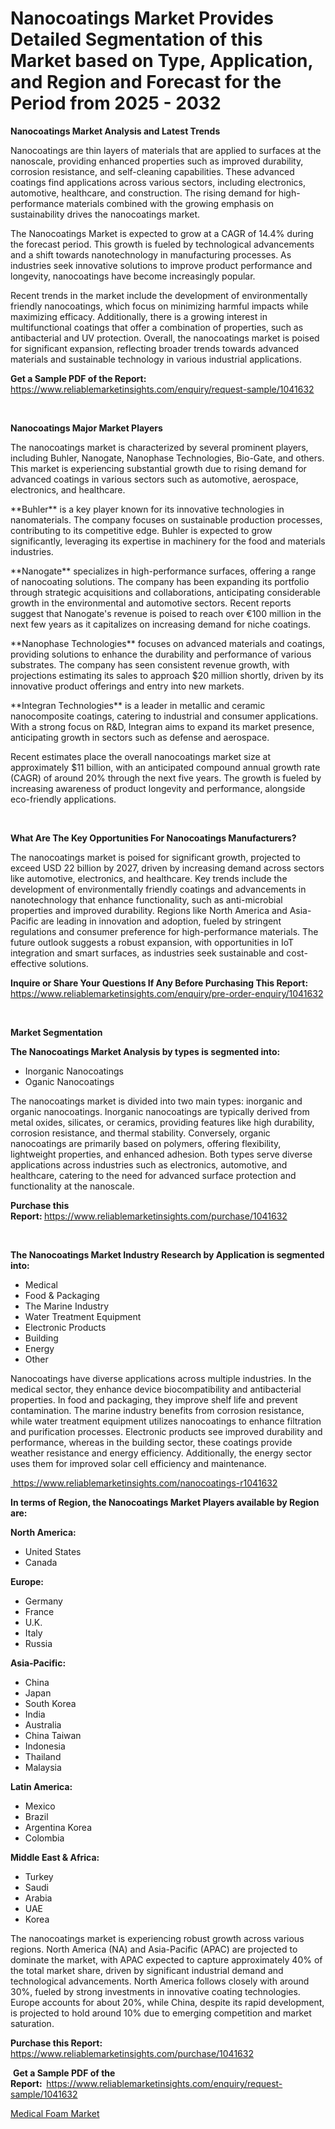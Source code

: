 <p><h1>Nanocoatings Market Provides Detailed Segmentation of this Market based on Type, Application, and Region and Forecast for the Period from 2025 - 2032</h1></p><p><strong>Nanocoatings Market Analysis and Latest Trends</strong></p>
<p><p>Nanocoatings are thin layers of materials that are applied to surfaces at the nanoscale, providing enhanced properties such as improved durability, corrosion resistance, and self-cleaning capabilities. These advanced coatings find applications across various sectors, including electronics, automotive, healthcare, and construction. The rising demand for high-performance materials combined with the growing emphasis on sustainability drives the nanocoatings market.</p><p>The Nanocoatings Market is expected to grow at a CAGR of 14.4% during the forecast period. This growth is fueled by technological advancements and a shift towards nanotechnology in manufacturing processes. As industries seek innovative solutions to improve product performance and longevity, nanocoatings have become increasingly popular.</p><p>Recent trends in the market include the development of environmentally friendly nanocoatings, which focus on minimizing harmful impacts while maximizing efficacy. Additionally, there is a growing interest in multifunctional coatings that offer a combination of properties, such as antibacterial and UV protection. Overall, the nanocoatings market is poised for significant expansion, reflecting broader trends towards advanced materials and sustainable technology in various industrial applications.</p></p>
<p><strong>Get a Sample PDF of the Report:&nbsp;</strong> <a href="https://www.reliablemarketinsights.com/enquiry/request-sample/1041632?utm_campaign=3257&utm_medium=2&utm_source=Github&utm_content=ia&utm_term=02042025&utm_id=nanocoatings">https://www.reliablemarketinsights.com/enquiry/request-sample/1041632</a></p>
<p>&nbsp;</p>
<p><strong>Nanocoatings Major Market Players</strong></p>
<p><p>The nanocoatings market is characterized by several prominent players, including Buhler, Nanogate, Nanophase Technologies, Bio-Gate, and others. This market is experiencing substantial growth due to rising demand for advanced coatings in various sectors such as automotive, aerospace, electronics, and healthcare.</p><p>**Buhler** is a key player known for its innovative technologies in nanomaterials. The company focuses on sustainable production processes, contributing to its competitive edge. Buhler is expected to grow significantly, leveraging its expertise in machinery for the food and materials industries.</p><p>**Nanogate** specializes in high-performance surfaces, offering a range of nanocoating solutions. The company has been expanding its portfolio through strategic acquisitions and collaborations, anticipating considerable growth in the environmental and automotive sectors. Recent reports suggest that Nanogate's revenue is poised to reach over €100 million in the next few years as it capitalizes on increasing demand for niche coatings.</p><p>**Nanophase Technologies** focuses on advanced materials and coatings, providing solutions to enhance the durability and performance of various substrates. The company has seen consistent revenue growth, with projections estimating its sales to approach $20 million shortly, driven by its innovative product offerings and entry into new markets.</p><p>**Integran Technologies** is a leader in metallic and ceramic nanocomposite coatings, catering to industrial and consumer applications. With a strong focus on R&D, Integran aims to expand its market presence, anticipating growth in sectors such as defense and aerospace.</p><p>Recent estimates place the overall nanocoatings market size at approximately $11 billion, with an anticipated compound annual growth rate (CAGR) of around 20% through the next five years. The growth is fueled by increasing awareness of product longevity and performance, alongside eco-friendly applications.</p></p>
<p>&nbsp;</p>
<p><strong>What Are The Key Opportunities For Nanocoatings Manufacturers?</strong></p>
<p><p>The nanocoatings market is poised for significant growth, projected to exceed USD 22 billion by 2027, driven by increasing demand across sectors like automotive, electronics, and healthcare. Key trends include the development of environmentally friendly coatings and advancements in nanotechnology that enhance functionality, such as anti-microbial properties and improved durability. Regions like North America and Asia-Pacific are leading in innovation and adoption, fueled by stringent regulations and consumer preference for high-performance materials. The future outlook suggests a robust expansion, with opportunities in IoT integration and smart surfaces, as industries seek sustainable and cost-effective solutions.</p></p>
<p><strong>Inquire or Share Your Questions If Any Before Purchasing This Report:</strong> <a href="https://www.reliablemarketinsights.com/enquiry/pre-order-enquiry/1041632?utm_campaign=3257&utm_medium=2&utm_source=Github&utm_content=ia&utm_term=02042025&utm_id=nanocoatings">https://www.reliablemarketinsights.com/enquiry/pre-order-enquiry/1041632</a></p>
<p>&nbsp;</p>
<p><strong>Market Segmentation</strong></p>
<p><strong>The Nanocoatings Market Analysis by types is segmented into:</strong></p>
<p><ul><li>Inorganic Nanocoatings</li><li>Oganic Nanocoatings</li></ul></p>
<p><p>The nanocoatings market is divided into two main types: inorganic and organic nanocoatings. Inorganic nanocoatings are typically derived from metal oxides, silicates, or ceramics, providing features like high durability, corrosion resistance, and thermal stability. Conversely, organic nanocoatings are primarily based on polymers, offering flexibility, lightweight properties, and enhanced adhesion. Both types serve diverse applications across industries such as electronics, automotive, and healthcare, catering to the need for advanced surface protection and functionality at the nanoscale.</p></p>
<p><strong>Purchase this Report:&nbsp;</strong><a href="https://www.reliablemarketinsights.com/purchase/1041632?utm_campaign=3257&utm_medium=2&utm_source=Github&utm_content=ia&utm_term=02042025&utm_id=nanocoatings">https://www.reliablemarketinsights.com/purchase/1041632</a></p>
<p>&nbsp;</p>
<p><strong>The Nanocoatings Market Industry Research by Application is segmented into:</strong></p>
<p><ul><li>Medical</li><li>Food & Packaging</li><li>The Marine Industry</li><li>Water Treatment Equipment</li><li>Electronic Products</li><li>Building</li><li>Energy</li><li>Other</li></ul></p>
<p><p>Nanocoatings have diverse applications across multiple industries. In the medical sector, they enhance device biocompatibility and antibacterial properties. In food and packaging, they improve shelf life and prevent contamination. The marine industry benefits from corrosion resistance, while water treatment equipment utilizes nanocoatings to enhance filtration and purification processes. Electronic products see improved durability and performance, whereas in the building sector, these coatings provide weather resistance and energy efficiency. Additionally, the energy sector uses them for improved solar cell efficiency and maintenance.</p></p>
<p><a href="https://www.reliablemarketinsights.com/nanocoatings-r1041632?utm_campaign=3257&utm_medium=2&utm_source=Github&utm_content=ia&utm_term=02042025&utm_id=nanocoatings">&nbsp;https://www.reliablemarketinsights.com/nanocoatings-r1041632</a></p>
<p><strong>In terms of Region, the Nanocoatings Market Players available by Region are:</strong></p>
<p>
    <p> <strong> North America: </strong>
        <ul>
            <li>United States</li>
            <li>Canada</li>
        </ul>
        </p> 
    <p> <strong> Europe: </strong>
        <ul>
            <li>Germany</li>
            <li>France</li>
            <li>U.K.</li>
            <li>Italy</li>
            <li>Russia</li>
        </ul>
        </p> 
    <p> <strong> Asia-Pacific: </strong>
        <ul>
            <li>China</li>
            <li>Japan</li>
            <li>South Korea</li>
            <li>India</li>
            <li>Australia</li>
            <li>China Taiwan</li>
            <li>Indonesia</li>
            <li>Thailand</li>
            <li>Malaysia</li>
        </ul>
        </p> 
    <p> <strong> Latin America: </strong>
        <ul>
            <li>Mexico</li>
            <li>Brazil</li>
            <li>Argentina Korea</li>
            <li>Colombia</li>
        </ul>
        </p> 
    <p> <strong> Middle East & Africa: </strong>
        <ul>
            <li>Turkey</li>
            <li>Saudi</li>
            <li>Arabia</li>
            <li>UAE</li>
            <li>Korea</li>
        </ul>
    </p>
    </p>
<p><p>The nanocoatings market is experiencing robust growth across various regions. North America (NA) and Asia-Pacific (APAC) are projected to dominate the market, with APAC expected to capture approximately 40% of the total market share, driven by significant industrial demand and technological advancements. North America follows closely with around 30%, fueled by strong investments in innovative coating technologies. Europe accounts for about 20%, while China, despite its rapid development, is projected to hold around 10% due to emerging competition and market saturation.</p></p>
<p><strong>Purchase this Report: </strong><a href="https://www.reliablemarketinsights.com/purchase/1041632?utm_campaign=3257&utm_medium=2&utm_source=Github&utm_content=ia&utm_term=02042025&utm_id=nanocoatings">https://www.reliablemarketinsights.com/purchase/1041632</a></p>
<p>&nbsp;<strong>Get a Sample PDF of the Report:&nbsp;&nbsp;</strong><a href="https://www.reliablemarketinsights.com/enquiry/request-sample/1041632?utm_campaign=3257&utm_medium=2&utm_source=Github&utm_content=ia&utm_term=02042025&utm_id=nanocoatings">https://www.reliablemarketinsights.com/enquiry/request-sample/1041632</a></p>
<p><strong></strong></p>
<p><p><a href="https://github.com/guleealhani/Market-Research-Report-List-1/blob/main/medical-foam-market.md?utm_campaign=3257&utm_medium=2&utm_source=Github&utm_content=ia&utm_term=02042025&utm_id=nanocoatings">Medical Foam Market</a></p></p>